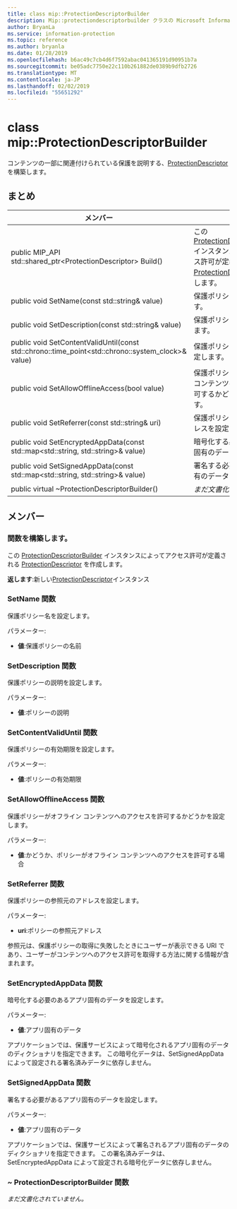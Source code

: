 ```yaml
---
title: class mip::ProtectionDescriptorBuilder
description: Mip::protectiondescriptorbuilder クラスの Microsoft Information Protection (MIP) SDK について説明します。
author: BryanLa
ms.service: information-protection
ms.topic: reference
ms.author: bryanla
ms.date: 01/28/2019
ms.openlocfilehash: b6ac49c7cb4d6f7592abac041365191d90951b7a
ms.sourcegitcommit: be05adc7750e22c110b261882de0389b9dfb2726
ms.translationtype: MT
ms.contentlocale: ja-JP
ms.lasthandoff: 02/02/2019
ms.locfileid: "55651292"
---
```

# <a name="class-mipprotectiondescriptorbuilder"></a>class mip::ProtectionDescriptorBuilder 
コンテンツの一部に関連付けられている保護を説明する、[ProtectionDescriptor](class_mip_protectiondescriptor.md) を構築します。
  
## <a name="summary"></a>まとめ
 メンバー                        | 説明                                
--------------------------------|---------------------------------------------
public MIP_API std::shared_ptr\<ProtectionDescriptor\> Build()  |  この [ProtectionDescriptorBuilder](class_mip_protectiondescriptorbuilder.md) インスタンスによってアクセス許可が定義される [ProtectionDescriptor](class_mip_protectiondescriptor.md) を作成します。
public void SetName(const std::string& value)  |  保護ポリシー名を設定します。
public void SetDescription(const std::string& value)  |  保護ポリシーの説明を設定します。
public void SetContentValidUntil(const std::chrono::time_point\<std::chrono::system_clock\>& value)  |  保護ポリシーの有効期限を設定します。
public void SetAllowOfflineAccess(bool value)  |  保護ポリシーがオフライン コンテンツへのアクセスを許可するかどうかを設定します。
public void SetReferrer(const std::string& uri)  |  保護ポリシーの参照元のアドレスを設定します。
public void SetEncryptedAppData(const std::map\<std::string, std::string\>& value)  |  暗号化する必要のあるアプリ固有のデータを設定します。
public void SetSignedAppData(const std::map\<std::string, std::string\>& value)  |  署名する必要があるアプリ固有のデータを設定します。
public virtual ~ProtectionDescriptorBuilder()  | _まだ文書化されていません。_
  
## <a name="members"></a>メンバー
  
### <a name="build-function"></a>関数を構築します。
この [ProtectionDescriptorBuilder](class_mip_protectiondescriptorbuilder.md) インスタンスによってアクセス許可が定義される [ProtectionDescriptor](class_mip_protectiondescriptor.md) を作成します。

  
**返します**:新しい[ProtectionDescriptor](class_mip_protectiondescriptor.md)インスタンス
  
### <a name="setname-function"></a>SetName 関数
保護ポリシー名を設定します。

パラメーター:  
* **値**:保護ポリシーの名前


  
### <a name="setdescription-function"></a>SetDescription 関数
保護ポリシーの説明を設定します。

パラメーター:  
* **値**:ポリシーの説明


  
### <a name="setcontentvaliduntil-function"></a>SetContentValidUntil 関数
保護ポリシーの有効期限を設定します。

パラメーター:  
* **値**:ポリシーの有効期限


  
### <a name="setallowofflineaccess-function"></a>SetAllowOfflineAccess 関数
保護ポリシーがオフライン コンテンツへのアクセスを許可するかどうかを設定します。

パラメーター:  
* **値**:かどうか、ポリシーがオフライン コンテンツへのアクセスを許可する場合


  
### <a name="setreferrer-function"></a>SetReferrer 関数
保護ポリシーの参照元のアドレスを設定します。

パラメーター:  
* **uri**:ポリシーの参照元アドレス


参照元は、保護ポリシーの取得に失敗したときにユーザーが表示できる URI であり、ユーザーがコンテンツへのアクセス許可を取得する方法に関する情報が含まれます。
  
### <a name="setencryptedappdata-function"></a>SetEncryptedAppData 関数
暗号化する必要のあるアプリ固有のデータを設定します。

パラメーター:  
* **値**:アプリ固有のデータ


アプリケーションでは、保護サービスによって暗号化されるアプリ固有のデータのディクショナリを指定できます。 この暗号化データは、SetSignedAppData によって設定される署名済みデータに依存しません。
  
### <a name="setsignedappdata-function"></a>SetSignedAppData 関数
署名する必要があるアプリ固有のデータを設定します。

パラメーター:  
* **値**:アプリ固有のデータ


アプリケーションでは、保護サービスによって署名されるアプリ固有のデータのディクショナリを指定できます。 この署名済みデータは、SetEncryptedAppData によって設定される暗号化データに依存しません。
  
### <a name="protectiondescriptorbuilder-function"></a>~ ProtectionDescriptorBuilder 関数
_まだ文書化されていません。_
